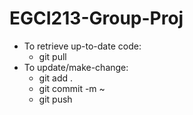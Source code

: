 # EGCI213-Group-Proj

- To retrieve up-to-date code: 
    - git pull
- To update/make-change:
    - git add .
    - git commit -m ~
    - git push